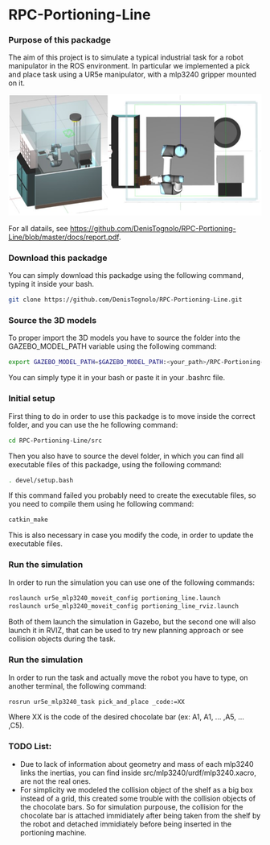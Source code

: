 # RPC-Portioning-Line

### Purpose of this packadge
The aim of this project is to simulate a typical industrial task for a robot manipulator in the ROS environment. In particular we implemented a pick and place task using a UR5e manipulator, with a mlp3240 gripper mounted on it.

<p align="center">
  <img src="docs/images/Portioning_Line_both_view.png">
</p>

For all datails, see https://github.com/DenisTognolo/RPC-Portioning-Line/blob/master/docs/report.pdf.

### Download this packadge
You can simply download this packadge using the following command, typing it inside your bash.

```bash
git clone https://github.com/DenisTognolo/RPC-Portioning-Line.git
```

### Source the 3D models
To proper import the 3D models you have to source the folder into the GAZEBO_MODEL_PATH variable using the following command:

```bash
export GAZEBO_MODEL_PATH=$GAZEBO_MODEL_PATH:<your_path>/RPC-Portioning-Line/models/dae
```
You can simply type it in your bash or paste it in your .bashrc file.

### Initial setup
First thing to do in order to use this packadge is to move inside the correct folder, and you can use the he following command:
```bash
cd RPC-Portioning-Line/src
```
Then you also have to source the devel folder, in which you can find all executable files of this packadge, using the following command: 
```bash
. devel/setup.bash
```
If this command failed you probably need to create the executable files, so you need to compile them using he following command: 
```bash
catkin_make
```
This is also necessary in case you modify the code, in order to update the executable files. 

### Run the simulation
In order to run the simulation you can use one of the following commands:
```bash
roslaunch ur5e_mlp3240_moveit_config portioning_line.launch
roslaunch ur5e_mlp3240_moveit_config portioning_line_rviz.launch
```
Both of them launch the simulation in Gazebo, but the second one will also launch it in RVIZ, that can be used to try new planning approach or see collision objects during the task.

### Run the simulation
In order to run the task and actually move the robot you have to type, on another terminal, the following command:
```bash
rosrun ur5e_mlp3240_task pick_and_place _code:=XX
```
Where XX is the code of the desired chocolate bar (ex: A1, A1, ... ,A5, ... ,C5).

### TODO List:
* Due to lack of information about geometry and mass of each mlp3240 links the inertias, you can find inside src/mlp3240/urdf/mlp3240.xacro, are not the real ones.
* For simplicity we modeled the collision object of the shelf as a big box instead of a grid, this created some trouble with the collision objects of the chocolate bars. So for simulation purpouse, the collision for the chocolate bar is attached immidiately after being taken from the shelf by the robot and detached immidiately before being inserted in the portioning machine.
